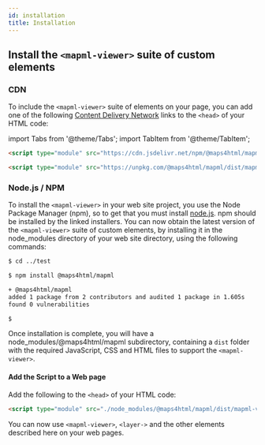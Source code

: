```yaml
---
id: installation
title: Installation
---
```


## Install the `<mapml-viewer>` suite of custom elements

### CDN

To include the `<mapml-viewer>` suite of elements on your page, you can add one of the following [Content Delivery Network](https://en.wikipedia.org/wiki/Content_delivery_network) links to the `<head>` of your HTML code:

import Tabs from '@theme/Tabs';
import TabItem from '@theme/TabItem';

<Tabs>
<TabItem value="jsDelivr" label="jsDelivr">

```html
<script type="module" src="https://cdn.jsdelivr.net/npm/@maps4html/mapml/dist/mapml-viewer.js"></script>
```

</TabItem>
<TabItem value="unpkg" label="unpkg">

```html
<script type="module" src="https://unpkg.com/@maps4html/mapml/dist/mapml-viewer.js"></script>
```

</TabItem>
</Tabs>

### Node.js / NPM

To install the `<mapml-viewer>` in your web site project, you use the Node Package Manager (npm), so to get that you must install [node.js](https://nodejs.org/en/download/). npm should be installed by the linked installers.  You can now obtain the latest version of the `<mapml-viewer>` suite of custom elements, by installing it in the node_modules directory of your web site directory, using the following commands:

```bash
$ cd ../test

$ npm install @maps4html/mapml

+ @maps4html/mapml
added 1 package from 2 contributors and audited 1 package in 1.605s
found 0 vulnerabilities

$
```

Once installation is complete, you will have a node_modules/@maps4html/mapml subdirectory, containing a `dist` folder with the required JavaScript, CSS and HTML files to support the `<mapml-viewer>`.  

#### Add the Script to a Web page

Add the following to the `<head>` of your HTML code:

```html
<script type="module" src="./node_modules/@maps4html/mapml/dist/mapml-viewer.js"></script>
```

You can now use `<mapml-viewer>`, `<layer->` and the other elements described here on your web pages.

